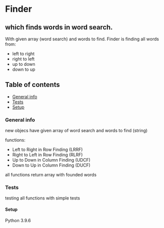 # Finder
## which finds words in word search.
With given array (word search) and words to find. Finder is finding all words from: 
* left to right
* right to left
* up to down
* down to up

## Table of contents
* [General info](#general-info)
* [Tests](#tests)
* [Setup](#setup)

### General info
new objecs have given array of word search and words to find (string)

functions:
* Left to Right in Row Finding (LRRF)
* Right to Left in Row Finding (RLRF)
* Up to Down in Column Finding (UDCF)
* Down to Up in Column Finding (DUCF)

all functions return array with founded words

### Tests
testing all functions with simple tests


#### Setup
Python 3.9.6
